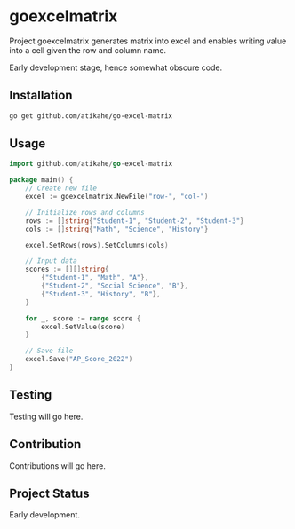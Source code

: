 # goexcelmatrix

Project goexcelmatrix generates matrix into excel and enables writing value into a cell given the row and column name.

Early development stage, hence somewhat obscure code.

## Installation
```sh
go get github.com/atikahe/go-excel-matrix
```

## Usage
```go
import github.com/atikahe/go-excel-matrix

package main() {
    // Create new file
    excel := goexcelmatrix.NewFile("row-", "col-")

    // Initialize rows and columns
    rows := []string{"Student-1", "Student-2", "Student-3"}
    cols := []string{"Math", "Science", "History"}

    excel.SetRows(rows).SetColumns(cols)

    // Input data
    scores := [][]string{
        {"Student-1", "Math", "A"},
        {"Student-2", "Social Science", "B"},
        {"Student-3", "History", "B"},
    }

    for _, score := range score {
        excel.SetValue(score)
    }

    // Save file
    excel.Save("AP_Score_2022")
}
```

## Testing
Testing will go here.

## Contribution
Contributions will go here.

## Project Status
Early development.


